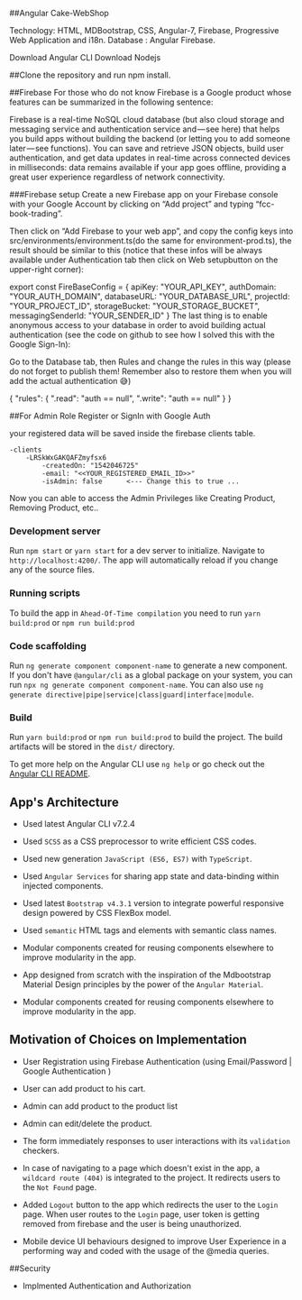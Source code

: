 ##Angular Cake-WebShop

Technology: HTML, MDBootstrap, CSS, Angular-7, Firebase, Progressive Web Application  and i18n.
Database : Angular Firebase.

Download Angular CLI
Download Nodejs

##Clone the repository and run npm install.



##Firebase
For those who do not know Firebase is a Google product whose features can be summarized in the following sentence:

Firebase is a real-time NoSQL cloud database (but also cloud storage and messaging service and authentication service and — see here) that helps you build apps without building the backend (or letting you to add someone later — see functions). You can save and retrieve JSON objects, build user authentication, and get data updates in real-time across connected devices in milliseconds: data remains available if your app goes offline, providing a great user experience regardless of network connectivity.

###Firebase setup
Create a new Firebase app on your Firebase console with your Google Account by clicking on “Add project” and typing “fcc-book-trading”.

Then click on “Add Firebase to your web app”, and copy the config keys into src/environments/environment.ts(do the same for environment-prod.ts), the result should be similar to this (notice that these infos will be always available under Authentication tab then click on Web setupbutton on the upper-right corner):

export const FireBaseConfig = {
  apiKey: "YOUR_API_KEY",
  authDomain: "YOUR_AUTH_DOMAIN",
  databaseURL: "YOUR_DATABASE_URL",
  projectId: "YOUR_PROJECT_ID",
  storageBucket: "YOUR_STORAGE_BUCKET",
  messagingSenderId: "YOUR_SENDER_ID"
}
The last thing is to enable anonymous access to your database in order to avoid building actual authentication (see the code on github to see how I solved this with the Google Sign-In):

Go to the Database tab, then Rules and change the rules in this way (please do not forget to publish them! Remember also to restore them when you will add the actual authentication 😅)

{
  "rules": {
    ".read": "auth == null",
    ".write": "auth == null"
  }
}

##For Admin Role Register or SignIn with Google Auth

your registered data will be saved inside the firebase clients table.

    -clients
        -LRSkWxGAKQAFZmyfsx6
            -createdOn: "1542046725"
            -email: "<<YOUR_REGISTERED_EMAIL_ID>>"
            -isAdmin: false      <--- Change this to true ...

Now you can able to access the Admin Privileges like Creating Product, Removing Product, etc..




### Development server

Run `npm start` or `yarn start` for a dev server to initialize. 
Navigate to `http://localhost:4200/`. The app will automatically reload if you change any of the source files.

### Running scripts 

To build the app in `Ahead-Of-Time compilation` you need to run `yarn build:prod` or `npm run build:prod`


### Code scaffolding

Run `ng generate component component-name` to generate a new component. If you don't have `@angular/cli` as a global package on your system, you can run `npx ng generate component component-name`. You can also use `ng generate directive|pipe|service|class|guard|interface|module`.

### Build

Run `yarn build:prod` or `npm run build:prod` to build the project. 
The build artifacts will be stored in the `dist/` directory.

To get more help on the Angular CLI use `ng help` or go check out the [Angular CLI README](https://github.com/angular/angular-cli/blob/master/README.md).

## App's Architecture
*   Used latest Angular CLI v7.2.4

*   Used `SCSS` as a CSS preprocessor to write efficient CSS codes.

*   Used new generation `JavaScript (ES6, ES7)` with `TypeScript`.

*   Used `Angular Services` for sharing app state and data-binding within injected components.

*   Used latest `Bootstrap v4.3.1` version to integrate powerful responsive design powered by CSS FlexBox model.

*   Used `semantic` HTML tags and elements with semantic class names.

*   Modular components created for reusing components elsewhere to improve modularity in the app.

*   App designed from scratch with the inspiration of the Mdbootstrap Material Design principles by the power of the `Angular Material`.

*   Modular components created for reusing components elsewhere to improve modularity in the app.

## Motivation of Choices on Implementation
*   User Registration using Firebase Authentication (using Email/Password | Google Authentication )

*   User can add product to his cart.

*   Admin can add product to the product list

*   Admin can edit/delete the product.

*   The form immediately responses to user interactions with its `validation` checkers.

*   In case of navigating to a page which doesn't exist in the app, a `wildcard route (404)` is integrated to the project. It redirects users to the `Not Found` page. 

*   Added `Logout` button to the app which redirects the user to the `Login` page. When user routes to the `Login` page, user token is getting removed from firebase and the user is being unauthorized. 

*   Mobile device UI behaviours designed to improve User Experience in a performing way and coded with the usage of the @media queries.

##Security
*   Implmented Authentication and Authorization


